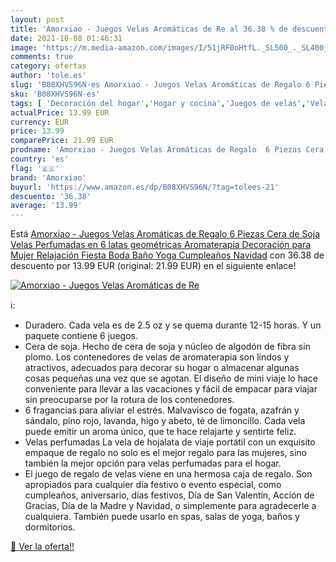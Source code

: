 ```yaml
---
layout: post
title: 'Amorxiao - Juegos Velas Aromáticas de Re al 36.38 % de descuento'
date: 2021-10-08 01:46:31
image: 'https://m.media-amazon.com/images/I/51jRF0oHtfL._SL500_._SL400_.jpg'
comments: true
category: ofertas
author: 'tole.es'
slug: 'B08XHVS96N-es Amorxiao - Juegos Velas Aromáticas de Regalo 6 Piezas Cera...'
sku: 'B08XHVS96N-es'
tags: [ 'Decoración del hogar','Hogar y cocina','Juegos de velas','Velas','Velas y candelabros','amorxiao','navidad', ]
actualPrice: 13.99 EUR
currency: EUR
price: 13.99
comparePrice: 21.99 EUR
prodname: 'Amorxiao - Juegos Velas Aromáticas de Regalo  6 Piezas Cera de Soja Velas Perfumadas  en 6 latas geométricas  Aromaterapia Decoración para Mujer  Relajación Fiesta Boda Baño Yoga Cumpleaños Navidad'
country: 'es'
flag: '🇪🇸'
brand: 'Amorxiao'
buyurl: 'https://www.amazon.es/dp/B08XHVS96N/?tag=tolees-21'
descuento: '36.38'
average: '13.99'
---
```


Está [Amorxiao - Juegos Velas Aromáticas de Regalo  6 Piezas Cera de Soja Velas Perfumadas  en 6 latas geométricas  Aromaterapia Decoración para Mujer  Relajación Fiesta Boda Baño Yoga Cumpleaños Navidad](https://www.amazon.es/dp/B08XHVS96N/?tag=tolees-21) con 36.38 de descuento por 13.99 EUR (original: 21.99 EUR) en el siguiente enlace!

[![Amorxiao - Juegos Velas Aromáticas de Re](https://m.media-amazon.com/images/I/51jRF0oHtfL._SL500_._SL400_.jpg)](https://www.amazon.es/dp/B08XHVS96N/?tag=tolees-21)

ℹ️:

- Duradero. Cada vela es de 2.5 oz y se quema durante 12-15 horas. Y un paquete contiene 6 juegos.
- Cera de soja. Hecho de cera de soja y núcleo de algodón de fibra sin plomo. Los contenedores de velas de aromaterapia son lindos y atractivos, adecuados para decorar su hogar o almacenar algunas cosas pequeñas una vez que se agotan. El diseño de mini viaje lo hace conveniente para llevar a las vacaciones y fácil de empacar para viajar sin preocuparse por la rotura de los contenedores.
- 6 fragancias para aliviar el estrés. Malvavisco de fogata, azafrán y sándalo, pino rojo, lavanda, higo y abeto, té de limoncillo. Cada vela puede emitir un aroma único, que te hace relajarte y sentirte feliz.
- Velas perfumadas La vela de hojalata de viaje portátil con un exquisito empaque de regalo no solo es el mejor regalo para las mujeres, sino también la mejor opción para velas perfumadas para el hogar.
- El juego de regalo de velas viene en una hermosa caja de regalo. Son apropiados para cualquier día festivo o evento especial, como cumpleaños, aniversario, días festivos, Día de San Valentín, Acción de Gracias, Día de la Madre y Navidad, o simplemente para agradecerle a cualquiera. También puede usarlo en spas, salas de yoga, baños y dormitorios.

[🛒 Ver la oferta!!](https://www.amazon.es/dp/B08XHVS96N/?tag=tolees-21)
